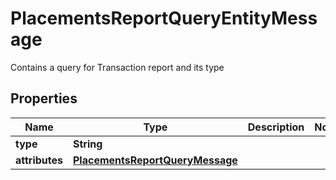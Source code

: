 

# PlacementsReportQueryEntityMessage

Contains a query for Transaction report and its type

## Properties

| Name | Type | Description | Notes |
|------------ | ------------- | ------------- | -------------|
|**type** | **String** |  |  |
|**attributes** | [**PlacementsReportQueryMessage**](PlacementsReportQueryMessage.md) |  |  |




